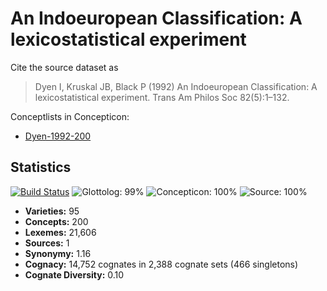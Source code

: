 # An Indoeuropean Classification: A lexicostatistical experiment

Cite the source dataset as

> Dyen I, Kruskal JB, Black P (1992) An Indoeuropean Classification: A lexicostatistical experiment. Trans Am Philos Soc 82(5):1–132.


Conceptlists in Concepticon:
- [Dyen-1992-200](https://concepticon.clld.org/contributions/Dyen-1992-200)
## Statistics


[![Build Status](https://travis-ci.org/lexibank/dyenindoeuropean.svg?branch=master)](https://travis-ci.org/lexibank/dyenindoeuropean)
![Glottolog: 99%](https://img.shields.io/badge/Glottolog-99%25-brightgreen.svg "Glottolog: 99%")
![Concepticon: 100%](https://img.shields.io/badge/Concepticon-100%25-brightgreen.svg "Concepticon: 100%")
![Source: 100%](https://img.shields.io/badge/Source-100%25-brightgreen.svg "Source: 100%")

- **Varieties:** 95
- **Concepts:** 200
- **Lexemes:** 21,606
- **Sources:** 1
- **Synonymy:** 1.16
- **Cognacy:** 14,752 cognates in 2,388 cognate sets (466 singletons)
- **Cognate Diversity:** 0.10
